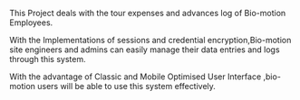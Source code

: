 
This Project deals with the tour expenses and advances log of Bio-motion Employees.

With the Implementations of sessions and credential encryption,Bio-motion site engineers and admins can easily manage their data entries and logs through this system.

With the advantage of Classic and Mobile Optimised User Interface ,bio-motion users will be able to use this system effectively.
